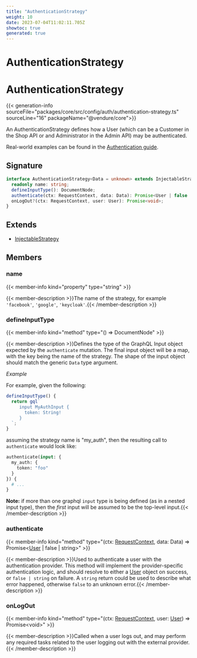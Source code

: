 ```yaml
---
title: "AuthenticationStrategy"
weight: 10
date: 2023-07-04T11:02:11.705Z
showtoc: true
generated: true
---
```

<!-- This file was generated from the Vendure source. Do not modify. Instead, re-run the "docs:build" script -->

# AuthenticationStrategy
<div class="symbol">


# AuthenticationStrategy

{{< generation-info sourceFile="packages/core/src/config/auth/authentication-strategy.ts" sourceLine="16" packageName="@vendure/core">}}

An AuthenticationStrategy defines how a User (which can be a Customer in the Shop API or
and Administrator in the Admin API) may be authenticated.

Real-world examples can be found in the [Authentication guide](/docs/developer-guide/authentication/).

## Signature

```TypeScript
interface AuthenticationStrategy<Data = unknown> extends InjectableStrategy {
  readonly name: string;
  defineInputType(): DocumentNode;
  authenticate(ctx: RequestContext, data: Data): Promise<User | false | string>;
  onLogOut?(ctx: RequestContext, user: User): Promise<void>;
}
```
## Extends

 * <a href='/typescript-api/common/injectable-strategy#injectablestrategy'>InjectableStrategy</a>


## Members

### name

{{< member-info kind="property" type="string"  >}}

{{< member-description >}}The name of the strategy, for example `'facebook'`, `'google'`, `'keycloak'`.{{< /member-description >}}

### defineInputType

{{< member-info kind="method" type="() => DocumentNode"  >}}

{{< member-description >}}Defines the type of the GraphQL Input object expected by the `authenticate`
mutation. The final input object will be a map, with the key being the name
of the strategy. The shape of the input object should match the generic `Data`
type argument.

*Example*

For example, given the following:

```TypeScript
defineInputType() {
  return gql`
     input MyAuthInput {
       token: String!
     }
  `;
}
```

assuming the strategy name is "my_auth", then the resulting call to `authenticate`
would look like:

```GraphQL
authenticate(input: {
  my_auth: {
    token: "foo"
  }
}) {
  # ...
}
```

**Note:** if more than one graphql `input` type is being defined (as in a nested input type), then
the _first_ input will be assumed to be the top-level input.{{< /member-description >}}

### authenticate

{{< member-info kind="method" type="(ctx: <a href='/typescript-api/request/request-context#requestcontext'>RequestContext</a>, data: Data) => Promise&#60;<a href='/typescript-api/entities/user#user'>User</a> | false | string&#62;"  >}}

{{< member-description >}}Used to authenticate a user with the authentication provider. This method
will implement the provider-specific authentication logic, and should resolve to either a
<a href='/typescript-api/entities/user#user'>User</a> object on success, or `false | string` on failure.
A `string` return could be used to describe what error happened, otherwise `false` to an unknown error.{{< /member-description >}}

### onLogOut

{{< member-info kind="method" type="(ctx: <a href='/typescript-api/request/request-context#requestcontext'>RequestContext</a>, user: <a href='/typescript-api/entities/user#user'>User</a>) => Promise&#60;void&#62;"  >}}

{{< member-description >}}Called when a user logs out, and may perform any required tasks
related to the user logging out with the external provider.{{< /member-description >}}


</div>
